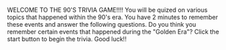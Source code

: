WELCOME TO THE 90'S TRIVIA GAME!!!!
You will be quized on various topics that happened within the 90's era.
You have 2 minutes to remember these events and answer the following questions.
Do you think you remember certain events that happened during the "Golden Era"?
Click the start button to begin the trivia. Good luck!!